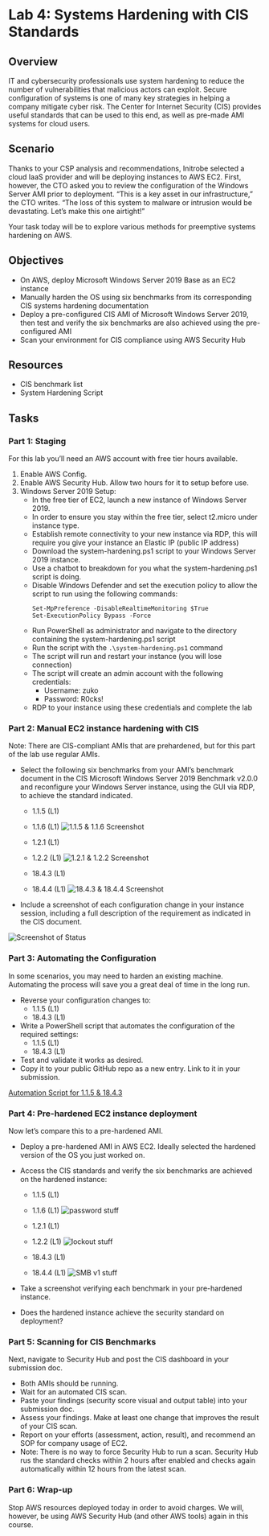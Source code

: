 # Lab 4: Systems Hardening with CIS Standards

## Overview
IT and cybersecurity professionals use system hardening to reduce the number of vulnerabilities that malicious actors can exploit. Secure configuration of systems is one of many key strategies in helping a company mitigate cyber risk. The Center for Internet Security (CIS) provides useful standards that can be used to this end, as well as pre-made AMI systems for cloud users.

## Scenario
Thanks to your CSP analysis and recommendations, Initrobe selected a cloud IaaS provider and will be deploying instances to AWS EC2. First, however, the CTO asked you to review the configuration of the Windows Server AMI prior to deployment. “This is a key asset in our infrastructure,” the CTO writes. “The loss of this system to malware or intrusion would be devastating. Let’s make this one airtight!”

Your task today will be to explore various methods for preemptive systems hardening on AWS.

## Objectives
- On AWS, deploy Microsoft Windows Server 2019 Base as an EC2 instance
- Manually harden the OS using six benchmarks from its corresponding CIS systems hardening documentation
- Deploy a pre-configured CIS AMI of Microsoft Windows Server 2019, then test and verify the six benchmarks are also achieved using the pre-configured AMI
- Scan your environment for CIS compliance using AWS Security Hub

## Resources
- CIS benchmark list
- System Hardening Script

## Tasks
### Part 1: Staging
For this lab you’ll need an AWS account with free tier hours available.

1. Enable AWS Config.
2. Enable AWS Security Hub. Allow two hours for it to setup before use.
3. Windows Server 2019 Setup:
    - In the free tier of EC2, launch a new instance of Windows Server 2019.
    - In order to ensure you stay within the free tier, select t2.micro under instance type.
    - Establish remote connectivity to your new instance via RDP, this will require you give your instance an Elastic IP (public IP address)
    - Download the system-hardening.ps1 script to your Windows Server 2019 instance.
    - Use a chatbot to breakdown for you what the system-hardening.ps1 script is doing.
    - Disable Windows Defender and set the execution policy to allow the script to run using the following commands:
        ```
        Set-MpPreference -DisableRealtimeMonitoring $True
        Set-ExecutionPolicy Bypass -Force
        ```
    - Run PowerShell as administrator and navigate to the directory containing the system-hardening.ps1 script
    - Run the script with the `.\system-hardening.ps1` command
    - The script will run and restart your instance (you will lose connection)
    - The script will create an admin account with the following credentials:
        - Username: zuko
        - Password: R0cks!
    - RDP to your instance using these credentials and complete the lab

### Part 2: Manual EC2 instance hardening with CIS
Note: There are CIS-compliant AMIs that are prehardened, but for this part of the lab use regular AMIs.

- Select the following six benchmarks from your AMI’s benchmark document in the CIS Microsoft Windows Server 2019 Benchmark v2.0.0 and reconfigure your Windows Server instance, using the GUI via RDP, to achieve the standard indicated.
    
    - 1.1.5 (L1)
    - 1.1.6 (L1)
![1.1.5 & 1.1.6 Screenshot](media/cyber4-1.png)
    
    - 1.2.1 (L1)
    - 1.2.2 (L1)
![1.2.1 & 1.2.2 Screenshot](media/cyber4-2.png)
    
    - 18.4.3 (L1)
    - 18.4.4 (L1)
![18.4.3 & 18.4.4 Screenshot](media/cyber4-3.png)

- Include a screenshot of each configuration change in your instance session, including a full description of the requirement as indicated in the CIS document.

![Screenshot of Status](media/cyber4-4.png)

### Part 3: Automating the Configuration
In some scenarios, you may need to harden an existing machine. Automating the process will save you a great deal of time in the long run.

- Reverse your configuration changes to:
    - 1.1.5 (L1)
    - 18.4.3 (L1)
- Write a PowerShell script that automates the configuration of the required settings:
    - 1.1.5 (L1)
    - 18.4.3 (L1)
- Test and validate it works as desired.
- Copy it to your public GitHub repo as a new entry. Link to it in your submission.

[Automation Script for 1.1.5 & 18.4.3]()

### Part 4: Pre-hardened EC2 instance deployment
Now let’s compare this to a pre-hardened AMI.

- Deploy a pre-hardened AMI in AWS EC2. Ideally selected the hardened version of the OS you just worked on.
- Access the CIS standards and verify the six benchmarks are achieved on the hardened instance:
    - 1.1.5 (L1)
    - 1.1.6 (L1)
![password stuff](media/cyber4-5.png)
    
    - 1.2.1 (L1)
    - 1.2.2 (L1)
![lockout stuff](media/cyber4-6.png)

    - 18.4.3 (L1)
    - 18.4.4 (L1)
![SMB v1 stuff](media/cyber4-7.png)

- Take a screenshot verifying each benchmark in your pre-hardened instance.
- Does the hardened instance achieve the security standard on deployment?

### Part 5: Scanning for CIS Benchmarks
Next, navigate to Security Hub and post the CIS dashboard in your submission doc.

- Both AMIs should be running.
- Wait for an automated CIS scan.
- Paste your findings (security score visual and output table) into your submission doc.
- Assess your findings. Make at least one change that improves the result of your CIS scan.
- Report on your efforts (assessment, action, result), and recommend an SOP for company usage of EC2.
- Note: There is no way to force Security Hub to run a scan. Security Hub rus the standard checks within 2 hours after enabled and checks again automatically within 12 hours from the latest scan.

### Part 6: Wrap-up
Stop AWS resources deployed today in order to avoid charges. We will, however, be using AWS Security Hub (and other AWS tools) again in this course.
